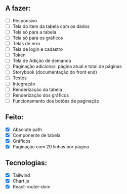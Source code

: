 ## A fazer:

- [ ]  Responsivo
- [ ]  Tela do item da tabela com os dados
- [ ]  Tela só para a tabela
- [ ]  Tela só para os gráficos
- [ ]  Telas de erro
- [ ]  Tela de login e cadastro
- [ ]  Token
- [ ]  Tela de Adição de demanda
- [ ]  Paginação adicionar: página atual e total de páginas
- [ ]  Storybook (documentação do front end)
- [ ]  Testes
  - [ ]  Integração
  - [ ]  Renderização da tabela
  - [ ]  Renderização dos gráficos
  - [ ]  Funcionamento dos botões de paginação

## Feito:
- [x]  Absolute path
- [x]  Componente de tabela
- [x]  Gráficos
- [x]  Paginação com 20 linhas por página

## Tecnologias:
- [x]  Tailwind
- [x]  Chart.js
- [x]  React-router-dom